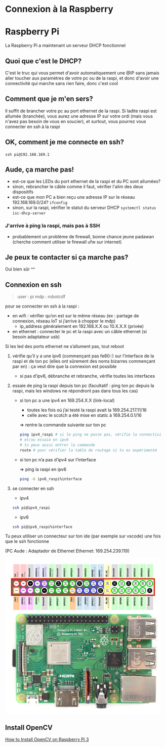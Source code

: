 # Connexion à la Raspberry

# Raspberry Pi
La Raspberry Pi a maintenant un serveur DHCP fonctionnel 
## Quoi que c'est le DHCP? 
C'est le truc qui vous permet d'avoir automatiquement une @IP sans jamais aller toucher aux paramètres de votre pc ou de la raspi, et donc d'avoir une connectivité qui marche sans rien faire, donc c'est cool 
## Comment que je m'en sers? 
Il suffit de brancher votre pc au port ethernet de la raspi. Si ladite raspi est allumée (branchée), vous aurez une adresse IP sur votre ordi (mais vous n'avez pas besoin de vous en soucier), et surtout, vous pourrez vous connecter en ssh à la raspi 
## OK, comment je me connecte en ssh? 
``ssh pi@192.168.169.1`` 
## Aude, ça marche pas! 
- est-ce que les LEDs du port ethernet de la raspi et du PC sont allumées? 
- sinon, rebrancher le câble comme il faut, vérifier l'alim des deux dispositifs 
- est-ce que mon PC a bien reçu une adresse IP sur le réseau 192.168.169.0/24? ``ifconfig`` 
- sinon, sur la raspi, vérifier le statut du serveur DHCP ``systemctl status isc-dhcp-server`` 
### J'arrive à ping la raspi, mais pas à SSH 
- probablement un problème de firewall, bonne chance jeune padawan (cherche comment utiliser le firewall ufw sur internet) 
## Je peux te contacter si ça marche pas? 
Oui bien sûr ^^


## Connexion en ssh

> user : pi mdp : robotcdf
> 

pour se connecter en ssh à la raspi : 

- en wifi : vérifier qu’on est sur le même réseau (ex : partage de connexion, réseau IoT si j’arrive à chopper le mdp)
    - ip_address généralement en 192.168.X.X ou 10.X.X.X (privée)
- en ethernet : connecter le pc et la raspi avec un câble ethernet (si besoin adaptateur usb)

Si les led des ports ethernet ne s’allument pas, tout reboot 

1. vérifie qu’il y a une ipv6 (commençant pas fe80::) sur l’interface de la raspi et de ton pc (elles ont sûrement des noms bizarres commençant par en) : ça veut dire que la connexion est possible 
    - si pas d’ipv6, débranche et rebranche, vérifie toutes les interfaces
2. essaie de ping la raspi depuis ton pc (facultatif : ping ton pc depuis la raspi, mais les windows ne répondront pas dans tous les cas) 
    - si ton pc a une ipv4  en 169.254.X.X (link-local)
        - toutes les fois où j’ai testé la raspi avait la 169.254.217.11/16
        - celle avec le scotch a été mise en static à 169.254.0.1/16
        
        ⇒ rentre la commande suivante sur ton pc 
        
        ```bash
        ping ipv4_raspi # si le ping ne passe pas, vérifie la connectivité 
        # et/ou essaie en ipv6 
        # tu peux aussi entrer la commande 
        route # pour vérifier la table de routage si tu es expérimenté 
        ```
        
    - si ton pc n’a pas d’ipv4 sur l’interface
        
        ⇒ ping la raspi en ipv6 
        
        ```bash
        ping -6 ipv6_raspi%interface
        ```
        
3. se connecter en ssh 
    - ipv4
    
    ```bash
    ssh pi@ipv4_raspi
    ```
    
    - ipv6
    
    ```bash
    ssh pi@ipv6_raspi%interface
    ```
    

Tu peux utiliser un connecteur sur ton ide (par exemple sur vscode) une fois que le ssh fonctionne 

(PC Aude : Adaptador de Ethernet Ethernet: 169.254.239.119)

![Image de la Raspberry Pi](../../images/info/Raspberry.png)

## Install OpenCV

[How to Install OpenCV on Raspberry Pi 3](https://linuxize.com/post/how-to-install-opencv-on-raspberry-pi/)